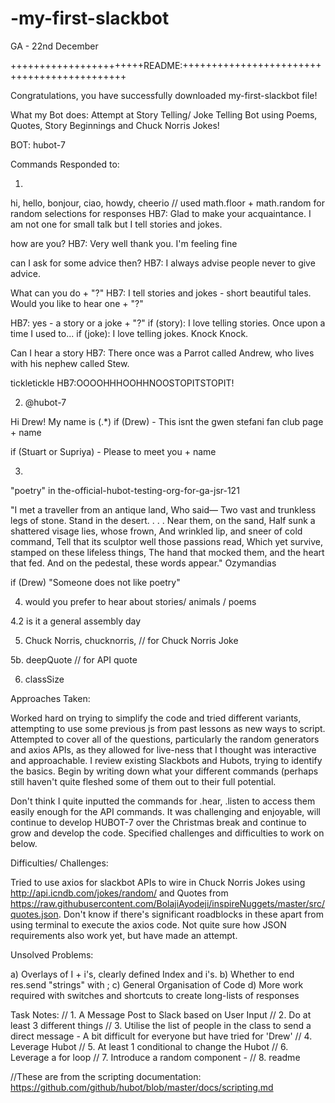 # -my-first-slackbot
GA - 22nd December 

+++++++++++++++++++++++README:++++++++++++++++++++++++++++++++++++++++++++

Congratulations, you have successfully downloaded my-first-slackbot file! 

What my Bot does: Attempt at Story Telling/ Joke Telling Bot using Poems, Quotes, Story Beginnings and Chuck Norris Jokes!

BOT: hubot-7

Commands Responded to: 

1. 

hi, hello, bonjour, ciao, howdy, cheerio // used math.floor + math.random for random selections for responses
HB7: Glad to make your acquaintance. I am not one for small talk but I tell stories and jokes.

how are you?
HB7: Very well thank you. I'm feeling fine

can I ask for some advice then?
HB7: I always advise people never to give advice.

What can you do + "?"
HB7: I tell stories and jokes - short beautiful tales. Would you like to hear one + "?"

HB7: yes - a story or a joke + "?"
if (story): I love telling stories. Once upon a time I used to...
if (joke): I love telling jokes. Knock Knock.

Can I hear a story
HB7: There once was a Parrot called Andrew, who lives with his nephew called Stew. 

tickletickle
HB7:OOOOHHHOOHHNOOSTOPITSTOPIT!

2. @hubot-7

Hi Drew! My name is (.*)
if (Drew) - This isnt the gwen stefani fan club page + name

if (Stuart or Supriya) - Please to meet you + name

3. 

"poetry" in the-official-hubot-testing-org-for-ga-jsr-121

"I met a traveller from an antique land, Who said— Two vast and trunkless legs of stone. Stand in the desert. . . . Near them, on the sand, Half sunk a shattered visage lies, whose frown, And wrinkled lip, and sneer of cold command, Tell that its sculptor well those passions read, Which yet survive, stamped on these lifeless things, The hand that mocked them, and the heart that fed. And on the pedestal, these words appear." Ozymandias

if (Drew) "Someone does not like poetry"

4. would you prefer to hear about stories/ animals / poems

4.2 is it a general assembly day

5. Chuck Norris, chucknorris, // for Chuck Norris Joke

5b. deepQuote // for API quote 

6. classSize 

Approaches Taken: 

Worked hard on trying to simplify the code and tried different variants, attempting to use some previous js from past lessons as new ways to script. Attempted to cover all of the questions, particularly the random generators and axios APIs, as they allowed for live-ness that I thought was interactive and approachable. I review existing Slackbots and Hubots, trying to identify the basics.
Begin by writing down what your different commands (perhaps still haven't quite fleshed some of them out to their full potential.

Don't think I quite inputted the commands for .hear, .listen to access them easily enough for the API commands. It was challenging and enjoyable, will continue to develop HUBOT-7 over the Christmas break and continue to grow and develop the code. Specified challenges and difficulties to work on below.  

Difficulties/ Challenges: 

Tried to use axios for slackbot APIs to wire in Chuck Norris Jokes using http://api.icndb.com/jokes/random/ and Quotes from https://raw.githubusercontent.com/BolajiAyodeji/inspireNuggets/master/src/quotes.json. Don't know if there's significant roadblocks in these apart from using terminal to execute the axios code. Not quite sure how JSON requirements also work yet, but have made an attempt. 

Unsolved Problems: 

a) Overlays of I + i's, clearly defined Index and i's. 
b) Whether to end res.send "strings" with ;
c) General Organisation of Code
d) More work required with switches and shortcuts to create long-lists of responses


Task Notes:
// 1. A Message Post to Slack based on User Input
// 2. Do at least 3 different things
// 3. Utilise the list of people in the class to send a direct message - A bit difficult for everyone but have tried for 'Drew'
// 4. Leverage Hubot
// 5. At least 1 conditional to change the Hubot 
// 6. Leverage a for loop
// 7. Introduce a random component -
// 8. readme

//These are from the scripting documentation: https://github.com/github/hubot/blob/master/docs/scripting.md
